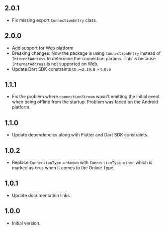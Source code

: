 ## 2.0.1
- Fix missing export `ConnectionEntry` class.

## 2.0.0

- Add support for Web platform
- Breaking changes: Now the package is using `ConnectionEntry` instead of `InternetAddress` to determine the connection params. This is because `InternetAddress` is not supported on Web.
- Update Dart SDK constraints to `>=2.19.0 <4.0.0`

## 1.1.1

- Fix the problem where `connectionStream` wasn't emitting the initial event when being offline from the startup. Problem was faced on the Android platform.

## 1.1.0

- Update dependencies along with Flutter and Dart SDK constraints.

## 1.0.2

- Replace `ConnectionType.unknown` with `ConnectionType.other` which is marked as `true` when it comes to the Online Type.

## 1.0.1

- Update documentation links.

## 1.0.0

- Initial version.
